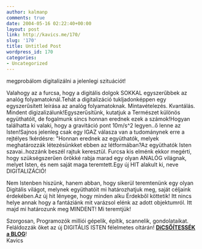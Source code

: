 ```yaml
---
author: kalmanp
comments: true
date: 2004-05-16 02:22:40+00:00
layout: post
link: http://kavics.me/170/
slug: '170'
title: Untitled Post
wordpress_id: 170
categories:
- Uncategorized
---
```


megprobálom digitalizálni a jelenlegi szituációt!




Valahogy az a furcsa, hogy a digitális dolgok SOKKAL egyszerűbbek az analóg folyamatoknál.Tehát a digitalizáció tukljadonképpen egy egyszerűsített leírása az analóg folyamatoknak. Mintavételezés. Kvantálás. Mindent digizalizálunk!Egyszerűsítünk, kutatjuk a Természet különös együthatóit, de fogalmunk sincs honnan erednek ezek a számok!Hogyan találhatta ki valaki, hogy a gravitáció pont 10m/s^2 legyen..ő lenne az Isten!Sajnos jelenleg csak egy IGAZ válasza van a tudománynek erre a rejtélyes !kérdésre: "Honnan erednek az együthatók, melyek meghatározzák létezésünkket ebben az létformában?Az együthatók Isten szavai..hozzánk beszél rajtuk keresztül. Furcsa kis elménk ekkor megérti, hogy szükségszerűen örökké rabja marad egy olyan ANALÓG világnak, melyet Isten, és nem saját maga teremtett.Egy új HIT alakult ki, neve DIGITALIZÁCIÓ!




Nem Istenben hiszünk, hanem abban, hogy sikerül teremtenünk egy olyan Digitális világot, melynek együthatóit mi határozhatjuk meg, saját céljaink érdekében.Az új hit lényege, hogy minden alku Érdekből köttetik! Itt nincs helye annak hogy a fantáziánk mit varázsol elénk az adott objektumról. Itt majd mi határozunk meg MINDENT! Mi teremtjük!




Szorgosan, Programozók milliói gépelik, építik, scannelik, gondolataikat. Feláldozzák őket az új DIGITÁLIS ISTEN félelmetes oltárán! [**DiCSŐÍTESSÉK a BLOG**](http://kavics.freeblog.hu/)!  
Kavics
